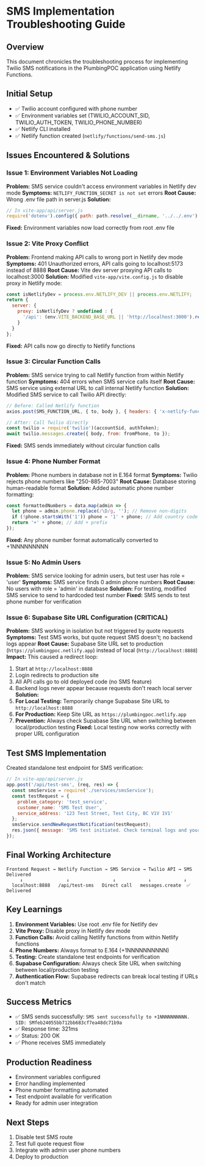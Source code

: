 # SMS Implementation Troubleshooting Guide

## Overview
This document chronicles the troubleshooting process for implementing Twilio SMS notifications in the PlumbingPOC application using Netlify Functions.

## Initial Setup
- ✅ Twilio account configured with phone number
- ✅ Environment variables set (TWILIO_ACCOUNT_SID, TWILIO_AUTH_TOKEN, TWILIO_PHONE_NUMBER)
- ✅ Netlify CLI installed
- ✅ Netlify function created (`netlify/functions/send-sms.js`)

## Issues Encountered & Solutions

### Issue 1: Environment Variables Not Loading
**Problem:** SMS service couldn't access environment variables in Netlify dev mode
**Symptoms:** `NETLIFY_FUNCTION_SECRET is not set` errors
**Root Cause:** Wrong .env file path in server.js
**Solution:**
```javascript
// In vite-app/api/server.js
require('dotenv').config({ path: path.resolve(__dirname, '../../.env') });
```
**Fixed:** Environment variables now load correctly from root .env file

### Issue 2: Vite Proxy Conflict
**Problem:** Frontend making API calls to wrong port in Netlify dev mode
**Symptoms:** 401 Unauthorized errors, API calls going to localhost:5173 instead of 8888
**Root Cause:** Vite dev server proxying API calls to localhost:3000
**Solution:** Modified `vite-app/vite.config.js` to disable proxy in Netlify mode:
```javascript
const isNetlifyDev = process.env.NETLIFY_DEV || process.env.NETLIFY;
return {
  server: {
    proxy: isNetlifyDev ? undefined : {
      '/api': (env.VITE_BACKEND_BASE_URL || 'http://localhost:3000').replace(/\/$/, '')
    }
  }
};
```
**Fixed:** API calls now go directly to Netlify functions

### Issue 3: Circular Function Calls
**Problem:** SMS service trying to call Netlify function from within Netlify function
**Symptoms:** 404 errors when SMS service calls itself
**Root Cause:** SMS service using external URL to call internal Netlify function
**Solution:** Modified SMS service to call Twilio API directly:
```javascript
// Before: Called Netlify function
axios.post(SMS_FUNCTION_URL, { to, body }, { headers: { 'x-netlify-function-secret': FUNCTION_SECRET } })

// After: Call Twilio directly
const twilio = require('twilio')(accountSid, authToken);
await twilio.messages.create({ body, from: fromPhone, to });
```
**Fixed:** SMS sends immediately without circular function calls

### Issue 4: Phone Number Format
**Problem:** Phone numbers in database not in E.164 format
**Symptoms:** Twilio rejects phone numbers like "250-885-7003"
**Root Cause:** Database storing human-readable format
**Solution:** Added automatic phone number formatting:
```javascript
const formattedNumbers = data.map(admin => {
  let phone = admin.phone.replace(/\D/g, ''); // Remove non-digits
  if (!phone.startsWith('1')) phone = '1' + phone; // Add country code
  return '+' + phone; // Add + prefix
});
```
**Fixed:** Any phone number format automatically converted to +1NNNNNNNNN

### Issue 5: No Admin Users
**Problem:** SMS service looking for admin users, but test user has role = 'user'
**Symptoms:** SMS service finds 0 admin phone numbers
**Root Cause:** No users with role = 'admin' in database
**Solution:** For testing, modified SMS service to send to hardcoded test number
**Fixed:** SMS sends to test phone number for verification

### Issue 6: Supabase Site URL Configuration (CRITICAL)
**Problem:** SMS working in isolation but not triggered by quote requests
**Symptoms:** Test SMS works, but quote request SMS doesn't; no backend logs appear
**Root Cause:** Supabase Site URL set to production (`https://plumbingpoc.netlify.app`) instead of local (`http://localhost:8888`)
**Impact:** This caused a redirect loop:
1. Start at `http://localhost:8888`
2. Login redirects to production site
3. All API calls go to old deployed code (no SMS feature)
4. Backend logs never appear because requests don't reach local server
**Solution:**
1. **For Local Testing:** Temporarily change Supabase Site URL to `http://localhost:8888`
2. **For Production:** Keep Site URL as `https://plumbingpoc.netlify.app`
3. **Prevention:** Always check Supabase Site URL when switching between local/production testing
**Fixed:** Local testing now works correctly with proper URL configuration

## Test SMS Implementation
Created standalone test endpoint for SMS verification:
```javascript
// In vite-app/api/server.js
app.post('/api/test-sms', (req, res) => {
  const smsService = require('./services/smsService');
  const testRequest = {
    problem_category: 'test_service',
    customer_name: 'SMS Test User',
    service_address: '123 Test Street, Test City, BC V1V 1V1'
  };
  smsService.sendNewRequestNotification(testRequest);
  res.json({ message: 'SMS test initiated. Check terminal logs and your phone.' });
});
```

## Final Working Architecture
```
Frontend Request → Netlify Function → SMS Service → Twilio API → SMS Delivered
     ↓                ↓                ↓            ↓            ↓
  localhost:8888   /api/test-sms   Direct call   messages.create  ✅ Delivered
```

## Key Learnings
1. **Environment Variables:** Use root .env file for Netlify dev
2. **Vite Proxy:** Disable proxy in Netlify dev mode
3. **Function Calls:** Avoid calling Netlify functions from within Netlify functions
4. **Phone Numbers:** Always format to E.164 (+1NNNNNNNNNN)
5. **Testing:** Create standalone test endpoints for verification
6. **Supabase Configuration:** Always check Site URL when switching between local/production testing
7. **Authentication Flow:** Supabase redirects can break local testing if URLs don't match

## Success Metrics
- ✅ SMS sends successfully: `SMS sent successfully to +1NNNNNNNNNN. SID: SMfeb24055bb712bb683cf7ea48dc71b9a`
- ✅ Response time: 321ms
- ✅ Status: 200 OK
- ✅ Phone receives SMS immediately

## Production Readiness
- Environment variables configured
- Error handling implemented
- Phone number formatting automated
- Test endpoint available for verification
- Ready for admin user integration

## Next Steps
1. Disable test SMS route
2. Test full quote request flow
3. Integrate with admin user phone numbers
4. Deploy to production